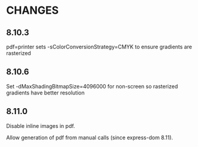 # CHANGES

## 8.10.3

pdf=printer sets -sColorConversionStrategy=CMYK to ensure gradients are rasterized

## 8.10.6

Set -dMaxShadingBitmapSize=4096000 for non-screen so rasterized gradients have better resolution

## 8.11.0

Disable inline images in pdf.

Allow generation of pdf from manual calls (since express-dom 8.11).

